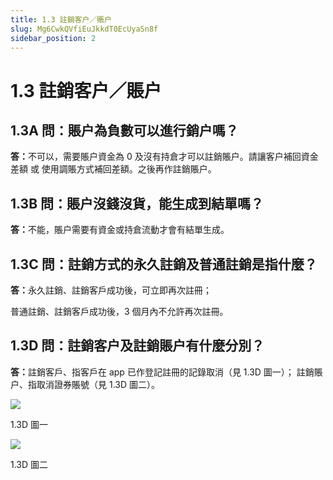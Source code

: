 ```yaml
---
title: 1.3 註銷客户／賬户
slug: Mg6CwkQVfiEuJkkdT0EcUyaSn8f
sidebar_position: 2
---
```



# 1.3 註銷客户／賬户

## 1.3A 問：賬户為負數可以進行銷户嗎？

<b>答：</b>不可以，需要賬户資金為 0 及沒有持倉才可以註銷賬户。請讓客户補回資金差額 或 使用調賬方式補回差額。之後再作註銷賬户。


## 1.3B 問：賬户沒錢沒貨，能生成到結單嗎？

<b>答：</b>不能，賬户需要有資金或持倉流動才會有結單生成。

## 1.3C 問：註銷方式的永久註銷及普通註銷是指什麼？

<b>答：</b>永久註銷、註銷客戶成功後，可立即再次註冊；

普通註銷、註銷客戶成功後，3 個月內不允許再次註冊。

## 1.3D 問：註銷客户及註銷賬户有什麼分別？

<b>答：</b>註銷客戶、指客戶在 app 已作登記註冊的記錄取消（見 1.3D 圖一）；
 註銷賬户、指取消證券賬號（見 1.3D 圖二）。

<img src="/assets/KjpMb2Gcso9YcdxzCdnc6ixjnmL.png" src-width="2658" src-height="1180" align="center"/>

1.3D 圖一

<img src="/assets/GZeFbgbS3oaZFbx2h7vcS1Gzn4e.png" src-width="2660" src-height="1308" align="center"/>

1.3D 圖二

